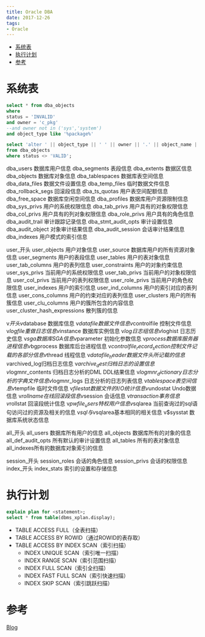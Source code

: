 ```yaml
---
title: Oracle DBA
date: 2017-12-26
tags:
- Oracle
---
```


<!-- TOC -->

- [系统表](#系统表)
- [执行计划](#执行计划)
- [参考](#参考)

<!-- /TOC -->

# 系统表

```sql
select * from dba_objects
where
status = 'INVALID'
and owner = 'c_pkg'
--and owner not in ('sys','system')
and object_type like '%package%'
```

```sql
select 'alter ' || object_type || ' ' || owner || '.' || object_name || ' compile;'
from dba_objects
where status <> 'VALID';
```

dba_users  数据库用户信息
dba_segments 表段信息
dba_extents  数据区信息
dba_objects  数据库对象信息
dba_tablespaces  数据库表空间信息
dba_data_files  数据文件设置信息
dba_temp_files  临时数据文件信息
dba_rollback_segs  回滚段信息
dba_ts_quotas  用户表空间配额信息
dba_free_space 数据库空闲空间信息
dba_profiles  数据库用户资源限制信息
dba_sys_privs  用户的系统权限信息
dba_tab_privs  用户具有的对象权限信息
dba_col_privs  用户具有的列对象权限信息
dba_role_privs  用户具有的角色信息
dba_audit_trail  审计跟踪记录信息
dba_stmt_audit_opts  审计设置信息
dba_audit_object  对象审计结果信息
dba_audit_session  会话审计结果信息
dba_indexes  用户模式的索引信息

user_开头
user_objects  用户对象信息
user_source  数据库用户的所有资源对象信息
user_segments  用户的表段信息
user_tables  用户的表对象信息
user_tab_columns  用户的表列信息
user_constraints  用户的对象约束信息
user_sys_privs  当前用户的系统权限信息
user_tab_privs  当前用户的对象权限信息
user_col_privs  当前用户的表列权限信息
user_role_privs  当前用户的角色权限信息
user_indexes  用户的索引信息
user_ind_columns  用户的索引对应的表列信息
user_cons_columns  用户的约束对应的表列信息
user_clusters  用户的所有簇信息
user_clu_columns 用户的簇所包含的内容信息
user_cluster_hash_expressions  散列簇的信息

v$开头
v$database  数据库信息
v$datafile  数据文件信息
v$controlfile 控制文件信息
v$logfile  重做日志信息
v$instance  数据库实例信息
v$log  日志组信息
v$loghist 日志历史信息
v$sga  数据库SGA信息
v$parameter 初始化参数信息
v$process  数据库服务器进程信息
v$bgprocess  数据库后台进程信息
v$controlfile_record_section  控制文件记载的各部分信息
v$thread  线程信息
v$datafile_header  数据文件头所记载的信息
v$archived_log归档日志信息
v$archive_dest  归档日志的设置信息
v$logmnr_contents  归档日志分析的DML DDL结果信息
v$logmnr_dictionary  日志分析的字典文件信息
v$logmnr_logs  日志分析的日志列表信息
v$tablespace  表空间信息
v$tempfile  临时文件信息
v$filestat  数据文件的I/O统计信息
v$undostat  Undo数据信息
v$rollname  在线回滚段信息
v$session  会话信息
v$transaction 事务信息
v$rollstat  回滚段统计信息
v$pwfile_users  特权用户信息
v$sqlarea  当前查询过的sql语句访问过的资源及相关的信息
v$sql  与v$sqlarea基本相同的相关信息
v$sysstat  数据库系统状态信息

all_开头
all_users  数据库所有用户的信息
all_objects  数据库所有的对象的信息
all_def_audit_opts  所有默认的审计设置信息
all_tables  所有的表对象信息
all_indexes所有的数据库对象索引的信息

session_开头
session_roles  会话的角色信息
session_privs  会话的权限信息
index_开头
index_stats  索引的设置和存储信息

# 执行计划

```sql
explain plan for <statement>;
select * from table(dbms_xplan.display);
```

* TABLE ACCESS FULL（全表扫描）
* TABLE ACCESS BY ROWID（通过ROWID的表存取）
* TABLE ACCESS BY INDEX SCAN（索引扫描）
  * INDEX UNIQUE SCAN（索引唯一扫描）
  * INDEX RANGE SCAN（索引范围扫描）
  * INDEX FULL SCAN（索引全扫描）
  * INDEX FAST FULL SCAN（索引快速扫描）
  * INDEX SKIP SCAN（索引跳跃扫描）

# 参考

[Blog](https://www.cnblogs.com/jiangxinnju/p/5840420.html)
[](https://www.cnblogs.com/Dreamer-1/p/6076440.html)
